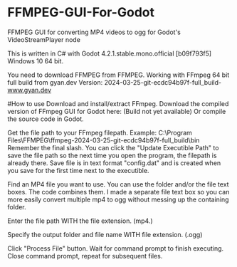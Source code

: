 # FFMPEG-GUI-For-Godot
FFMPEG GUI for converting MP4 videos to ogg for Godot's VideoStreamPlayer node


This is written in C# with Godot 4.2.1.stable.mono.official [b09f793f5]
Windows 10 64 bit.

You need to download FFMPEG from FFMPEG. 
Working with FFmpeg 64 bit full build from gyan.dev
Version: 2024-03-25-git-ecdc94b97f-full_build-www.gyan.dev 


#How to use
Download and install/extract FFmpeg. 
Download the compiled version of FFmpeg GUI for Godot here: (Build not yet available)
Or compile the source code in Godot. 

Get the file path to your FFmpeg filepath. 
Example:
C:\Program Files\FFMPEG\ffmpeg-2024-03-25-git-ecdc94b97f-full_build\bin\
Remember the final slash.
You can click the "Update Executible Path" to save the file path so the next time you open the program, the filepath is already there.
Save file is in text format "config.dat" and is created when you save for the first time next to the executible. 

Find an MP4 file you want to use.
You can use the folder and/or the file text boxes. The code combines them.
I made a separate file text box so you can more easily convert multiple mp4 to ogg 
without messing up the containing folder.

Enter the file path WITH the file extension. (mp4.)


Specify the output folder and file name WITH file extension. (.ogg)

Click "Process File" button.
Wait for command prompt to finish executing.
Close command prompt, repeat for subsequent files.

